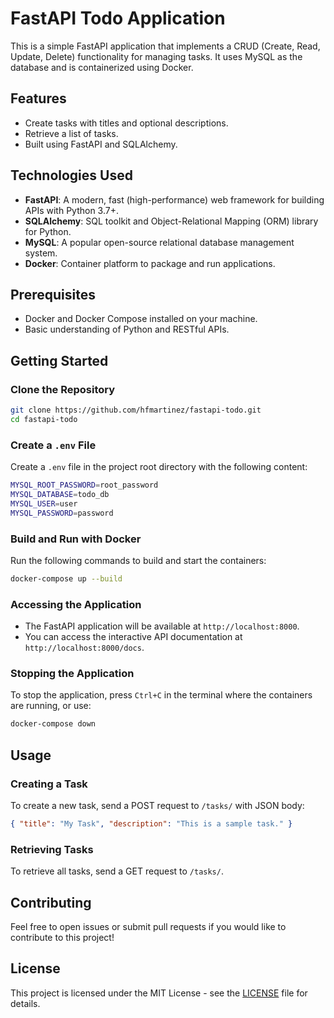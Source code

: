 # FastAPI Todo Application

This is a simple FastAPI application that implements a CRUD (Create, Read, Update, Delete) functionality for managing tasks. It uses MySQL as the database and is containerized using Docker.

## Features

- Create tasks with titles and optional descriptions.
- Retrieve a list of tasks.
- Built using FastAPI and SQLAlchemy.

## Technologies Used

- **FastAPI**: A modern, fast (high-performance) web framework for building APIs with Python 3.7+.
- **SQLAlchemy**: SQL toolkit and Object-Relational Mapping (ORM) library for Python.
- **MySQL**: A popular open-source relational database management system.
- **Docker**: Container platform to package and run applications.

## Prerequisites

- Docker and Docker Compose installed on your machine.
- Basic understanding of Python and RESTful APIs.

## Getting Started

### Clone the Repository

```bash
git clone https://github.com/hfmartinez/fastapi-todo.git
cd fastapi-todo
```

### Create a `.env` File

Create a `.env` file in the project root directory with the following content:

```bash
MYSQL_ROOT_PASSWORD=root_password
MYSQL_DATABASE=todo_db
MYSQL_USER=user
MYSQL_PASSWORD=password
```

### Build and Run with Docker

Run the following commands to build and start the containers:

```bash
docker-compose up --build
```

### Accessing the Application

- The FastAPI application will be available at `http://localhost:8000`.
- You can access the interactive API documentation at `http://localhost:8000/docs`.

### Stopping the Application

To stop the application, press `Ctrl+C` in the terminal where the containers are running, or use:

```bash
docker-compose down
```

## Usage

### Creating a Task

To create a new task, send a POST request to `/tasks/` with JSON body:

```json
{ "title": "My Task", "description": "This is a sample task." }
```

### Retrieving Tasks

To retrieve all tasks, send a GET request to `/tasks/`.

## Contributing

Feel free to open issues or submit pull requests if you would like to contribute to this project!

## License

This project is licensed under the MIT License - see the [LICENSE](LICENSE) file for details.
